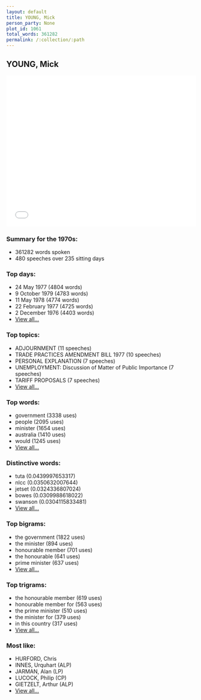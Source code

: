 ```yaml
---
layout: default
title: YOUNG, Mick
person_party: None
plot_id: 1061
total_words: 361282
permalink: /:collection/:path
---
```


## YOUNG, Mick

<iframe width="100%" height="400" frameborder="0" scrolling="no" src="//plot.ly/~wragge/1061.embed"></iframe>


### Summary for the 1970s:

* 361282 words spoken
* 480 speeches over 235 sitting days


### Top days:

* 24 May 1977 (4804 words)
* 9 October 1979 (4783 words)
* 11 May 1978 (4774 words)
* 22 February 1977 (4725 words)
* 2 December 1976 (4403 words)
* [View all...](days/)


### Top topics:

* ADJOURNMENT (11 speeches)
* TRADE PRACTICES AMENDMENT BILL 1977 (10 speeches)
* PERSONAL EXPLANATION (7 speeches)
* UNEMPLOYMENT: Discussion of Matter of Public Importance (7 speeches)
* TARIFF PROPOSALS (7 speeches)
* [View all...](topics/)


### Top words:

* government (3338 uses)
* people (2095 uses)
* minister (1654 uses)
* australia (1410 uses)
* would (1245 uses)
* [View all...](words/)


### Distinctive words:

* tuta (0.0439997653317)
* nlcc (0.0350632007644)
* jetset (0.0324336807024)
* bowes (0.0309988618022)
* swanson (0.0304115833481)
* [View all...](sig_words/)


### Top bigrams:

* the government (1822 uses)
* the minister (894 uses)
* honourable member (701 uses)
* the honourable (641 uses)
* prime minister (637 uses)
* [View all...](bigrams/)


### Top trigrams:

* the honourable member (619 uses)
* honourable member for (563 uses)
* the prime minister (510 uses)
* the minister for (379 uses)
* in this country (317 uses)
* [View all...](trigrams/)


### Most like:

* HURFORD, Chris 
* INNES, Urquhart (ALP)
* JARMAN, Alan (LP)
* LUCOCK, Philip (CP)
* GIETZELT, Arthur (ALP)
* [View all...](similarities/)

